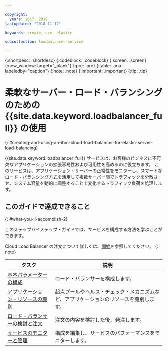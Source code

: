 ```yaml
---

copyright:
  years: 2017, 2018
lastupdated: "2018-11-12"

keywords: create, use, elastic

subcollection: loadbalancer-service

---
```


{:shortdesc: .shortdesc}
{:codeblock: .codeblock}
{:screen: .screen}
{:new_window: target="_blank"}
{:pre: .pre}
{:table: .aria-labeledby="caption"}
{:note: .note}
{:important: .important}
{:tip: .tip}

# 柔軟なサーバー・ロード・バランシングのための {{site.data.keyword.loadbalancer_full}} の使用
{: #creating-and-using-an-ibm-cloud-load-balancer-for-elastic-server-load-balancing}

{{site.data.keyword.loadbalancer_full}} サービスは、お客様のビジネスに不可欠なアプリケーションの拡張容易性および可用性を高めるのに役立ちます。 このサービスは、アプリケーション・サーバーの正常性をモニターし、スマートなロード・バランシング方式を活用して複数サーバー間でトラフィックを分散させ、システム容量を動的に調整することで変化するトラフィック負荷を処理します。

## このガイドで達成できること
{: #what-you-ll-accomplish-2}

このステップバイステップ・ガイドでは、サービスを構成する方法を学ぶことができます。   

Cloud Load Balancer の注文について詳しくは、[開始](/docs/infrastructure/loadbalancer-service?topic=loadbalancer-service-getting-started)を参照してください。
{: note}

タスク  | 説明
------------- | -------------
[基本パラメーターの構成](/docs/infrastructure/loadbalancer-service?topic=loadbalancer-service-configuring-ibm-cloud-load-balancer-parameters) | ロード・バランサーを構成します。
[アプリケーション・リソースの識別](/docs/infrastructure/loadbalancer-service?topic=loadbalancer-service-identifying-your-application-server-resources) | 起点プールやヘルス・チェック・メカニズムなど、アプリケーションのリソースを識別します。
[ロード・バランサーの検討と注文](/docs/infrastructure/loadbalancer-service?topic=loadbalancer-service-review-and-place-your-order) | 注文の内容を検討した後、発注します。
[サービスのモニターと管理](/docs/infrastructure/loadbalancer-service?topic=loadbalancer-service-monitoring-and-managing-your-service) | 構成を編集し、サービスのパフォーマンスをモニターします。
